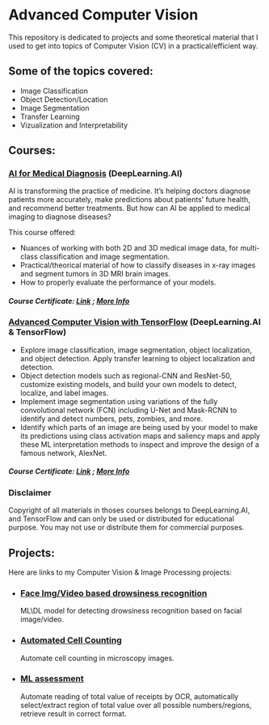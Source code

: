 # Advanced Computer Vision

This repository is dedicated to projects and some theoretical material that I used to get into topics of Computer Vision (CV) in a practical/efficient way.

## Some of the topics covered:
- Image Classification
- Object Detection/Location
- Image Segmentation
- Transfer Learning
- Vizualization and Interpretability



## Courses:
### [AI for Medical Diagnosis](https://www.coursera.org/learn/ai-for-medical-diagnosis) (DeepLearning.AI) 
AI is transforming the practice of medicine. It’s helping doctors diagnose patients more accurately, make predictions about patients’ future health, and recommend better treatments.
But how can AI be applied to medical imaging to diagnose diseases? 

This course offered:
  - Nuances of working with both 2D and 3D medical image data, for multi-class classification and image segmentation.
  - Practical/theorical material of how to classify diseases in x-ray images and segment tumors in 3D MRI brain images.
  - How to properly evaluate the performance of your models.
##### Course Certificate: [Link](https://www.coursera.org/account/accomplishments/certificate/Y6W58TZVBGA3) ; [More Info](https://www.coursera.org/account/accomplishments/verify/Y6W58TZVBGA3?utm_source=link&utm_medium=certificate&utm_content=cert_image&utm_campaign=pdf_header_button&utm_product=course)


### [Advanced Computer Vision with TensorFlow](https://www.coursera.org/learn/advanced-computer-vision-with-tensorflow/) (DeepLearning.AI & TensorFlow)
  - Explore image classification, image segmentation, object localization, and object detection. Apply transfer learning to object localization and detection.
  - Object detection models such as regional-CNN and ResNet-50, customize existing models, and build your own models to detect, localize, and label images.
  - Implement image segmentation using variations of the fully convolutional network (FCN) including U-Net and Mask-RCNN to identify and detect numbers, pets, zombies, and more.
  - Identify which parts of an image are being used by your model to make its predictions using class activation maps and saliency maps and apply these ML interpretation methods to inspect and improve the design of a famous network, AlexNet.
##### Course Certificate: [Link]() ;  [More Info]()

### Disclaimer
Copyright of all materials in thoses courses belongs to DeepLearning.AI, and TensorFlow and can only be used or distributed for educational purpose. You may not use or distribute them for commercial purposes.

## Projects:
Here are links to my Computer Vision & Image Processing projects: 
- ### [Face Img/Video based drowsiness recognition](https://github.com/AMfeta99/Face-img-video-based-drowsiness-recognition)
   ML\DL model for detecting drowsiness recognition based on facial image/video.
- ### [Automated Cell Counting](https://github.com/AMfeta99/Automated-Cell-Counting_FEUP_AIBI)
  Automate cell counting in microscopy images.
- ### [ML assessment](https://github.com/AMfeta99/Klippa_ML_assessment_AnaSousa)
  Automate reading of total value of receipts by OCR, automatically select/extract region of total value over all possible numbers/regions, retrieve result in correct format.
